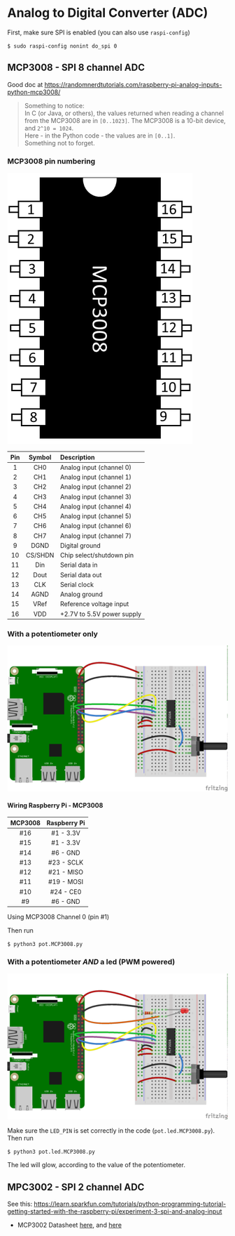 # Analog to Digital Converter (ADC)

First, make sure SPI is enabled (you can also use `raspi-config`)
```
$ sudo raspi-config nonint do_spi 0
```

## MCP3008 - SPI 8 channel ADC
Good doc at <https://randomnerdtutorials.com/raspberry-pi-analog-inputs-python-mcp3008/>

> Something to notice:  
> In C (or Java, or others), the values returned when reading a channel from the MCP3008 are in `[0..1023]`. The MCP3008 is a 10-bit device, and `2^10 = 1024`.  
> Here - in the Python code - the values are in `[0..1]`.  
> Something not to forget.

### MCP3008 pin numbering
![MCP3008](./MCP3008-pin-numbering.png)

| Pin | Symbol | Description |
|:---:|:------:|:------------|
| 1 | CH0 | Analog input (channel 0) |
| 2 | CH1 | Analog input (channel 1) | 
| 3 | CH2 | Analog input (channel 2) | 
| 4 | CH3 | Analog input (channel 3) | 
| 5 | CH4 | Analog input (channel 4) | 
| 6 | CH5 | Analog input (channel 5) | 
| 7 | CH6 | Analog input (channel 6) | 
| 8 | CH7 | Analog input (channel 7) | 
| 9 | DGND | Digital ground | 
| 10 | CS/SHDN | Chip select/shutdown pin | 
| 11 | Din | Serial data in | 
| 12 | Dout | Serial data out | 
| 13 | CLK | Serial clock | 
| 14 | AGND | Analog ground | 
| 15 | VRef | Reference voltage input | 
| 16 | VDD | +2.7V to 5.5V power supply |

### With a potentiometer only
![Pot Only](./pot.mcp3008_bb.only.png)

#### Wiring Raspberry Pi - MCP3008
| MCP3008 | Raspberry Pi |
|:-------:|:------------:|
|  #16    | #1 - 3.3V    |
|  #15    | #1 - 3.3V    |
|  #14    | #6 - GND     |
|  #13    | #23 - SCLK   |
|  #12    | #21 - MISO   |
|  #11    | #19 - MOSI   |
|  #10    | #24 - CE0    |
|  #9     | #6 - GND     |

Using MCP3008 Channel 0 (pin #1)

Then run 
```
$ python3 pot.MCP3008.py
```

### With a potentiometer _AND_ a led (PWM powered)
![Pot and Led](./pot.mcp3008_bb.with.led.png)

Make sure the `LED_PIN` is set correctly in the code (`pot.led.MCP3008.py`).  
Then run 
```
$ python3 pot.led.MCP3008.py
```
The led will glow, according to the value of the potentiometer.

## MPC3002 - SPI 2 channel ADC
See this: <https://learn.sparkfun.com/tutorials/python-programming-tutorial-getting-started-with-the-raspberry-pi/experiment-3-spi-and-analog-input>

- MCP3002 Datasheet [here](https://www.farnell.com/datasheets/1599363.pdf), and [here](https://ww1.microchip.com/downloads/en/DeviceDoc/21294E.pdf)

